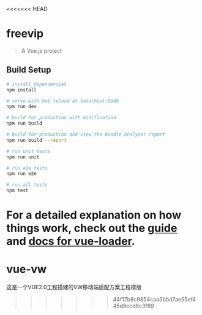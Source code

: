 <<<<<<< HEAD
# freevip

> A Vue.js project

## Build Setup

``` bash
# install dependencies
npm install

# serve with hot reload at localhost:8080
npm run dev

# build for production with minification
npm run build

# build for production and view the bundle analyzer report
npm run build --report

# run unit tests
npm run unit

# run e2e tests
npm run e2e

# run all tests
npm test
```

For a detailed explanation on how things work, check out the [guide](http://vuejs-templates.github.io/webpack/) and [docs for vue-loader](http://vuejs.github.io/vue-loader).
=======
# vue-vw
这是一个VUE2.0工程搭建的VW移动端适配方案工程模版
>>>>>>> 44f17b8c9854caa3bbd7ae55ef445d9ccd8c3f89
